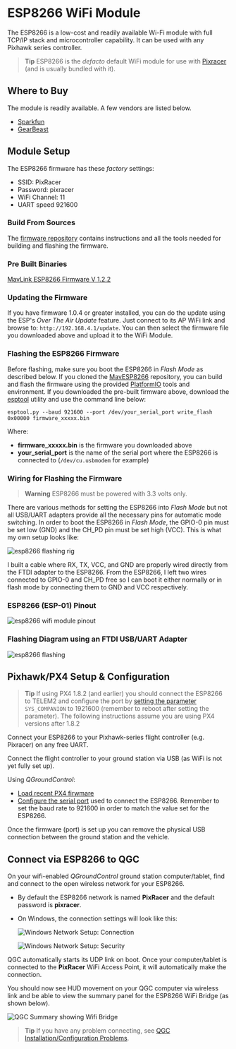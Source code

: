 # ESP8266 WiFi Module

The ESP8266 is a low-cost and readily available Wi-Fi module with full TCP/IP stack and microcontroller capability. It can be used with any Pixhawk series controller.

> **Tip** ESP8266 is the *defacto* default WiFi module for use with [Pixracer](../flight_controller/pixracer.md) (and is usually bundled with it).

## Where to Buy

The module is readily available. A few vendors are listed below.

- [Sparkfun](https://www.sparkfun.com/products/13678)
- [GearBeast](https://us.gearbest.com/boards-shields/pp_009604906563.html)

## Module Setup

The ESP8266 firmware has these *factory* settings:

- SSID: PixRacer
- Password: pixracer
- WiFi Channel: 11
- UART speed 921600

### Build From Sources

The [firmware repository](https://github.com/dogmaphobic/mavesp8266) contains instructions and all the tools needed for building and flashing the firmware.

### Pre Built Binaries

[MavLink ESP8266 Firmware V 1.2.2](http://www.grubba.com/mavesp8266/firmware-1.2.2.bin)

### Updating the Firmware

If you have firmware 1.0.4 or greater installed, you can do the update using the ESP's *Over The Air Update* feature. Just connect to its AP WiFi link and browse to: `http://192.168.4.1/update`. You can then select the firmware file you downloaded above and upload it to the WiFi Module.

### Flashing the ESP8266 Firmware

Before flashing, make sure you boot the ESP8266 in *Flash Mode* as described below. If you cloned the [MavESP8266](https://github.com/dogmaphobic/mavesp8266) repository, you can build and flash the firmware using the provided [PlatformIO](http://platformio.org) tools and environment. If you downloaded the pre-built firmware above, download the [esptool](https://github.com/espressif/esptool) utility and use the command line below:

    esptool.py --baud 921600 --port /dev/your_serial_port write_flash 0x00000 firmware_xxxxx.bin
    

Where:

- **firmware_xxxxx.bin** is the firmware you downloaded above
- **your_serial_port** is the name of the serial port where the ESP8266 is connected to (`/dev/cu.usbmodem` for example)

### Wiring for Flashing the Firmware

> **Warning** ESP8266 must be powered with 3.3 volts only.

There are various methods for setting the ESP8266 into *Flash Mode* but not all USB/UART adapters provide all the necessary pins for automatic mode switching. In order to boot the ESP8266 in *Flash Mode*, the GPIO-0 pin must be set low (GND) and the CH_PD pin must be set high (VCC). This is what my own setup looks like:

![esp8266 flashing rig](../../assets/hardware/telemetry/esp8266_flashing_rig.jpg)

I built a cable where RX, TX, VCC, and GND are properly wired directly from the FTDI adapter to the ESP8266. From the ESP8266, I left two wires connected to GPIO-0 and CH_PD free so I can boot it either normally or in flash mode by connecting them to GND and VCC respectively.

### ESP8266 (ESP-01) Pinout

![esp8266 wifi module pinout](../../assets/hardware/telemetry/esp8266_pinout.jpg)

### Flashing Diagram using an FTDI USB/UART Adapter

![esp8266 flashing](../../assets/hardware/telemetry/esp8266_flashing_ftdi.jpg)

<span id="px4_config"></span>

## Pixhawk/PX4 Setup & Configuration

> **Tip** If using PX4 1.8.2 (and earlier) you should connect the ESP8266 to TELEM2 and configure the port by [setting the parameter](../advanced_config/parameters.md) `SYS_COMPANION` to 1921600 (remember to reboot after setting the parameter). The following instructions assume you are using PX4 versions after 1.8.2

Connect your ESP8266 to your Pixhawk-series flight controller (e.g. Pixracer) on any free UART.

Connect the flight controller to your ground station via USB (as WiFi is not yet fully set up).

Using *QGroundControl*:

- [Load recent PX4 firwmare](../config/firmware.md)
- [Configure the serial port](../peripherals/serial_configuration.md) used to connect the ESP8266. Remember to set the baud rate to 921600 in order to match the value set for the ESP8266.

Once the firmware (port) is set up you can remove the physical USB connection between the ground station and the vehicle.

## Connect via ESP8266 to QGC

On your wifi-enabled *QGroundControl* ground station computer/tablet, find and connect to the open wireless network for your ESP8266.

- By default the ESP8266 network is named **PixRacer** and the default password is **pixracer**.
- On Windows, the connection settings will look like this:
    
    ![Windows Network Setup: Connection](../../assets/peripherals/pixracer_network_setup_connection_windows.png)
    
    ![Windows Network Setup: Security](../../assets/peripherals/pixracer_network_setup_security_windows.png)

QGC automatically starts its UDP link on boot. Once your computer/tablet is connected to the **PixRacer** WiFi Access Point, it will automatically make the connection.

You should now see HUD movement on your QGC computer via wireless link and be able to view the summary panel for the ESP8266 WiFi Bridge (as shown below).

![QGC Summary showing Wifi Bridge](../../assets/qgc/summary/wifi_bridge.png)

> **Tip** If you have any problem connecting, see [QGC Installation/Configuration Problems](https://docs.qgroundcontrol.com/en/Support/troubleshooting_qgc.html#waiting_for_connection).